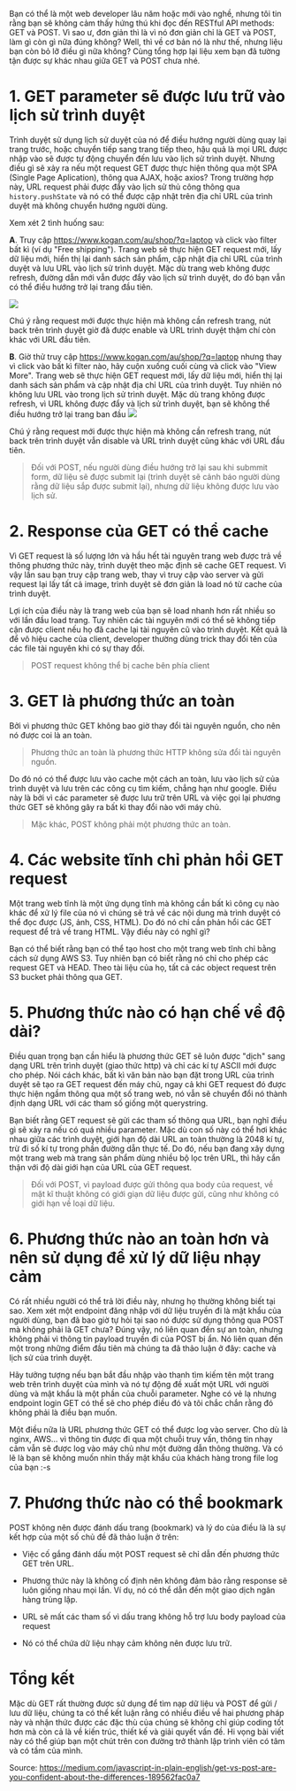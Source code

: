 Bạn có thể là một web developer lâu năm hoặc mới vào nghề, nhưng tôi tin rằng bạn sẽ không cảm thấy hứng thú khi đọc đến RESTful API methods: GET và POST. Vì sao ư, đơn giản thì là vì nó đơn giản chỉ là GET và POST, làm gì còn gì nữa đúng không? Well, thì về cơ bản nó là như thế, nhưng liệu bạn còn bỏ lỡ điều gì nữa không? Cùng tổng hợp lại liệu xem bạn đã tường tận được sự khác nhau giữa GET và POST chưa nhé.

# 1. GET parameter sẽ được lưu trữ vào lịch sử trình duyệt

Trình duyệt sử dụng lịch sử duyệt của nó để điều hướng người dùng quay lại trang trước, hoặc chuyển tiếp sang trang tiếp theo, hậu quả là mọi URL được nhập vào sẽ được tự động chuyển đến lưu vào lịch sử trình duyệt. Nhưng điều gì sẽ xảy ra nếu một request GET được thực hiện thông qua một SPA (Single Page Aplication), thông qua AJAX, hoặc axios? Trong trường hợp này, URL request phải được đẩy vào lịch sử thủ công thông qua `history.pushState` và nó có thể được cập nhật trên địa chỉ URL của trình duyệt mà không chuyển hướng người dùng.

Xem xét 2 tình huống sau:

**A**. Truy cập https://www.kogan.com/au/shop/?q=laptop và click vào filter bất kì (ví dụ "Free shipping"). Trang web sẽ thực hiện GET request mới, lấy dữ liệu mới, hiển thị lại danh sách sản phẩm, cập nhật địa chỉ URL của trình duyệt và lưu URL vào lịch sử trình duyệt. Mặc dù trang web không được refresh, đường dẫn mới vẫn được đẩy vào lịch sử trình duyệt, do đó bạn vẫn có thể điều hướng trở lại trang đầu tiên.

![](https://images.viblo.asia/704ae201-24ae-4394-aa04-0fcc2d8a2b86.png)

Chú ý rằng request mới được thực hiện mà không cần refresh trang, nút back trên trình duyệt giờ đã được enable và URL trình duyệt thậm chí còn khác với URL đầu tiên.

**B**. Giờ thử truy cập https://www.kogan.com/au/shop/?q=laptop nhưng thay vì click vào bất kì filter nào, hãy cuộn xuống cuối cùng và click vào "View More". Trang web sẽ thực hiện GET request mới, lấy dữ liệu mới, hiển thị lại danh sách sản phẩm và cập nhật địa chỉ URL của trình duyệt. Tuy nhiên nó không lưu URL vào trong lịch sử trình duyệt. Mặc dù trang không được refresh, vì URL không được đẩy và lịch sử trình duyệt, bạn sẽ không thể điều hướng trở lại trang ban đầu
![](https://images.viblo.asia/7523d773-7e13-4a98-bcc8-6b8d865ae4d2.png)

Chú ý rằng request mới được thực hiện mà không cần refresh trang, nút back trên trình duyệt vẫn disable và URL trình duyệt cũng khác với URL đầu tiên.

> Đối với POST, nếu người dùng điều hướng trở lại sau khi submmit form, dữ liệu sẽ được submit lại (trình duyệt sẽ cảnh báo người dùng rằng dữ liệu sắp được submit lại), nhưng dữ liệu không được lưu vào lịch sử.


# 2. Response của GET có thể cache

Vì GET request là số lượng lớn và hầu hết tài nguyên trang web được trả về thông phương thức này, trình duyệt theo mặc định sẽ cache GET request. Vì vậy lần sau bạn truy cập trang web, thay vì truy cập vào server và gửi request lại lấy tất cả image, trình duyệt sẽ đơn giản là load nó từ cache của trình duyệt.

Lợi ích của điều này là trang web của bạn sẽ load nhanh hơn rất nhiều so với lần đầu load trang. Tuy nhiên các tài nguyên mới có thể sẽ không tiếp cận được client nếu họ đã cache lại tài nguyên cũ vào trình duyệt. Kết quả là để vô hiệu cache của client, developer thường dùng trick thay đổi tên của các file tài nguyên khi có sự thay đổi.

> POST request không thể bị cache bên phía client

# 3. GET là phương thức an toàn

Bởi vì phương thức GET không bao giờ thay đổi tài nguyên nguồn, cho nên nó được coi là an toàn.

> Phương thức an toàn là phương thức HTTP không sửa đổi tài nguyên nguồn.

Do đó nó có thể được lưu vào cache một cách an toàn, lưu vào lịch sử của trình duyệt và lưu trên các công cụ tìm kiếm, chẳng hạn như google. Điều này là bởi vì các parameter sẽ được lưu trữ trên URL và việc gọi lại phương thức GET sẽ không gây ra bất kì thay đổi nào với máy chủ.

> Mặc khác, POST không phải một phương thức an toàn.

# 4. Các website tĩnh chỉ phản hồi GET request 

Một trang web tĩnh là một ứng dụng tĩnh mà không cần bất kì công cụ nào khác để xử lý file của nó vì chúng sẽ trả về các nội dung mà trình duyệt có thể đọc được (JS, ảnh, CSS, HTML). Do đó nó chỉ cần phản hổi các GET request để trả về trang HTML. Vậy điều này có nghĩ gì?

Bạn có thể biết rằng bạn có thể tạo host cho một trang web tĩnh chỉ bằng cách sử dụng AWS S3. Tuy nhiên bạn có biết rằng nó chỉ cho phép các request GET và HEAD. Theo tài liệu của họ, tất cả các object request trên S3 bucket phải thông qua GET.

# 5. Phương thức nào có hạn chế về độ dài?

Điều quan trọng bạn cần hiểu là phương thức GET sẽ luôn được "dịch" sang dạng URL trên trình duyệt (giao thức http) và chỉ các kí tự ASCII mới được cho phép. Nói cách khác, bất kì văn bản nào bạn đặt trong URL của trình duyệt sẽ tạo ra GET request đến máy chủ, ngay cả khi GET request đó được thực hiện ngầm thông qua một số trang web, nó vẫn sẽ chuyển đổi nó thành định dạng URL với các tham số giống một querystring.

Bạn biết rằng GET request sẽ gửi các tham số thông qua URL, bạn nghĩ điều gì sẽ xảy ra nếu có quá nhiều parameter. Mặc dù con số này có thể hơi khác nhau giữa các trình duyệt, giới hạn độ dài URL an toàn thường là 2048 kí tự, trừ đi số kí tự trong phần đường dẫn thực tế. Do đó, nếu bạn đang xây dựng một trang web mà trang sản phẩm dùng nhiều bộ lọc trên URL, thì hãy cẩn thận với độ dài giới hạn của URL của GET request.

> Đối với POST, vì payload được gửi thông qua body của request, về mặt kĩ thuật không có giới giạn dữ liệu được gửi, cũng như không có giới hạn về loại dữ liệu.

# 6. Phương thức nào an toàn hơn và nên sử dụng để xử lý dữ liệu nhạy cảm

Có rất nhiều người có thể trả lời điều này, nhưng họ thường không biết tại sao. Xem xét một endpoint đăng nhập với dữ liệu truyền đi là mật khẩu của người dùng, bạn đã bao giờ tự hỏi tại sao nó được sử dụng thông qua POST mà không phải là GET chưa? Đúng vậy, nó liên quan đến sự an toàn, nhưng không phải vì thông tin payload truyền đi của POST bị ẩn. Nó liên quan đến một trong những điểm đầu tiên mà chúng ta đã thảo luận ở đây: cache và lịch sử của trình duyệt.

Hãy tưởng tượng nếu bạn bắt đầu nhập vào thanh tìm kiếm tên một trang web trên trình duyệt của mình và nó tự động đề xuất một URL với người dùng và mật khẩu là một phần của chuỗi parameter. Nghe có vẻ lạ nhưng endpoint login GET có thể sẽ cho phép điều đó và tôi chắc chắn rằng đó không phải là điều bạn muốn.

Một điều nữa là URL phương thức GET có thể được log vào server. Cho dù là nginx, AWS... vì thông tin được đi qua một chuỗi truy vấn, thông tin nhạy cảm vẫn sẽ được log vào máy chủ như một đường dẫn thông thường. Và có lẽ là bạn sẽ không muốn nhìn thấy mật khẩu của khách hàng trong file log của bạn :-s

# 7. Phương thức nào có thể bookmark

POST không nên được đánh dấu trang (bookmark) và lý do của điều là là sự kết hợp của một số chủ đề đã thảo luận ở trên:

- Việc cố gắng đánh dấu một POST request sẽ chỉ dẫn đến phương thức GET trên URL.

- Phương thức này là không cố định nên không đảm bảo rằng response sẽ luôn giống nhau mọi lần. Ví dụ, nó có thể dẫn đến một giao dịch ngân hàng trùng lặp.

- URL sẽ mất các tham số vì dấu trang không hỗ trợ lưu body payload của request

- Nó có thể chứa dữ liệu nhạy cảm không nên được lưu trữ.

# Tổng kết
Mặc dù GET rất thường được sử dụng để tìm nạp dữ liệu và POST để gửi / lưu dữ liệu, chúng ta có thể kết luận rằng có nhiều điều về hai phương pháp này và nhận thức được các đặc thù của chúng sẽ không chỉ giúp coding tốt hơn mà còn cả là về kiến trúc, thiết kế và giải quyết vấn đề. Hi vọng bài viết này có thể giúp bạn một chút trên con đường trở thành lập trình viên có tâm và có tầm của mình.

Source: https://medium.com/javascript-in-plain-english/get-vs-post-are-you-confident-about-the-differences-189562fac0a7